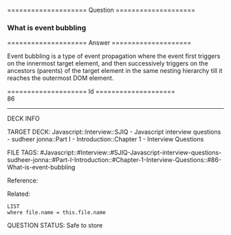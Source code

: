 ==================== Question ====================  

### What is event bubbling  

==================== Answer ====================  

Event bubbling is a type of event propagation where the event first triggers on
the innermost target element, and then successively triggers on the ancestors
(parents) of the target element in the same nesting hierarchy till it reaches
the outermost DOM element.

==================== Id ====================  
86

---

DECK INFO

TARGET DECK: Javascript::Interview::SJIQ - Javascript interview questions - sudheer jonna::Part I - Introduction::Chapter 1 - Interview Questions

FILE TAGS: #Javascript::#Interview::#SJIQ-Javascript-interview-questions-sudheer-jonna::#Part-I-Introduction::#Chapter-1-Interview-Questions::#86-What-is-event-bubbling

Reference:

Related:

```dataview
LIST
where file.name = this.file.name
```

QUESTION STATUS: Safe to store
